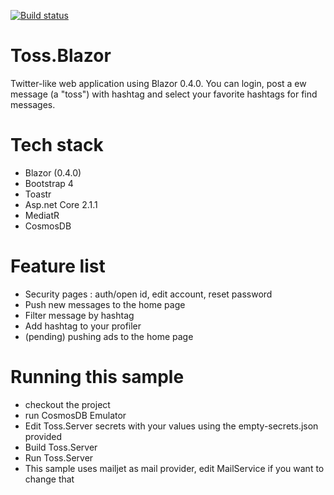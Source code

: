 [![Build status](https://ci.appveyor.com/api/projects/status/mek4xbti51pog09j?svg=true)](https://ci.appveyor.com/project/RemiBou/toss-blazor)

# Toss.Blazor
Twitter-like web application using Blazor 0.4.0. You can login, post a ew message (a "toss") with hashtag and select your favorite hashtags for find messages.

# Tech stack
- Blazor (0.4.0)
- Bootstrap 4
- Toastr
- Asp.net Core 2.1.1
- MediatR
- CosmosDB

# Feature list
- Security pages : auth/open id, edit account, reset password
- Push new messages to the home page
- Filter message by hashtag
- Add hashtag to your profiler
- (pending) pushing ads to the home page

# Running this sample
- checkout the project
- run CosmosDB Emulator
- Edit Toss.Server secrets with your values using the empty-secrets.json provided
- Build Toss.Server
- Run Toss.Server
- This sample uses mailjet as mail provider, edit MailService if you want to change that
